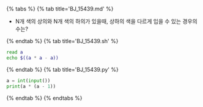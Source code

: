 {% tabs %}
{% tab title='BJ_15439.md' %}

* N개 색의 상의와 N개 색의 하의가 있을때, 상하의 색을 다르게 입을 수 있는 경우의 수는?

{% endtab %}
{% tab title='BJ_15439.sh' %}

```sh
read a
echo $((a * a - a))
```

{% endtab %}
{% tab title='BJ_15439.py' %}

```py
a = int(input())
print(a * (a - 1))
```

{% endtab %}
{% endtabs %}